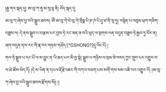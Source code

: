 ﻿  
།རྒྱ་གར་སྐད་དུ། ཨ་ལུ་ཀ་ནཱ་མ་སཱ་དྷ་ནི། བོད་སྐད་དུ་  
ཨ་ལུ་ཀ་ཞེས་བྱ་བའི་སྒྲུབ་ཐབས། ཨོཾ་ཨ་ལུ་ཀེ་བེ་ལུ་ཀེ་གྲྀཧྞ་པི་ཎ་ཌཾ་པི་ཤཱ་ཙ་ནི་སཱ་ཧཱ། བསྙེན་པ་འབུམ་ཕྲག་གཅིག་བཟླས་ལ། དེ་ནས་སྒྲུབ་པ་བརྩམ་པར་བྱས་ཏེ་རང་ཟན་ཟ་བའི་ཕུད་ལ་སྔགས་ལན་བདུན་བཟླས་ཏེ་རྒྱབ་ཏུ་བོར་ན། ཞག་བདུན་ནས་རང་གི་རྣ་བར་གཏམ་གཤོད་[*GSHONG?]དུ་འོང་ངོ། །  
གལ་ཏེ་སྒྲུབ་པ་དང་པོ་ལ་མ་བྱུང་ན་ཡི་ཆད་པར་མི་བྱ་སྟེ། སྒྲུབ་པ་གཉིས་ལ་བྲམ་ཟེ་བསད་ཀྱང་གྲུབ་པར་འགྱུར་བ་ལ་ཐེ་ཚོམ་མེད་དོ། །དེ་མ་ཡིན་ན་དཔལ་རྡོ་རྗེ་འཆང་གི་བཀའ་བཅག་པས་མགོ་གས་སམ་འཆི་བར་འགྱུར་རོ། །ཨ་ལུ་ཀ་ཞེས་བྱ་བའི་སྒྲུབ་ཐབས་རྫོགས་སོ།། །།  
  
